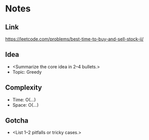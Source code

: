 # Notes

## Link
https://leetcode.com/problems/best-time-to-buy-and-sell-stock-ii/

## Idea
- <Summarize the core idea in 2–4 bullets.>
- Topic: Greedy

## Complexity
- Time: O(...)
- Space: O(...)

## Gotcha
- <List 1–2 pitfalls or tricky cases.>

